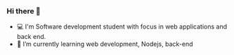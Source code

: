 ### Hi there 👋

<!--

**SamuelCarlosSilva/SamuelCarlosSilva** is a ✨ _special_ ✨ repository because its `README.md` (this file) appears on your GitHub profile.
-->

- 💻 I'm Software development student with focus in web applications and back end.
- 🌱 I’m currently learning web development, Nodejs, back-end




